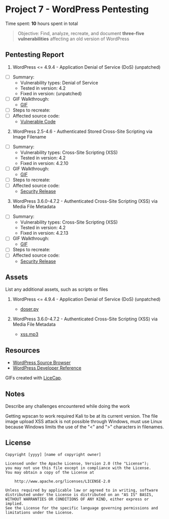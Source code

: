# Project 7 - WordPress Pentesting

Time spent: **10** hours spent in total

> Objective: Find, analyze, recreate, and document **three-five vulnerabilities** affecting an old version of WordPress

## Pentesting Report

1. WordPress <= 4.9.4 - Application Denial of Service (DoS) (unpatched)
  - [ ] Summary: 
    - Vulnerability types: Denial of Service
    - Tested in version: 4.2
    - Fixed in version: (unpatched)
  - [ ] GIF Walkthrough: 
    - [GIF](https://github.com/HaTeMaiL/FacebookCodePathCourse_Authentic8/blob/master/WordPressPenTest/DoS.gif)
  - [ ] Steps to recreate: 
  - [ ] Affected source code:
    - [Vulnerable Code](https://your-wordpress-site.com/wp-admin/load-scripts.php?c=1&load=editor,common,user-profile,media-widgets,media-gallery)
2. WordPress 2.5-4.6 - Authenticated Stored Cross-Site Scripting via Image Filename
  - [ ] Summary: 
    - Vulnerability types: Cross-Site Scripting (XSS)
    - Tested in version: 4.2
    - Fixed in version: 4.2.10
  - [ ] GIF Walkthrough: 
     - [GIF](https://github.com/HaTeMaiL/FacebookCodePathCourse_Authentic8/blob/master/WordPressPenTest/Image.gif)
  - [ ] Steps to recreate: 
  - [ ] Affected source code:
    - [Security Release](https://wordpress.org/news/2016/09/wordpress-4-6-1-security-and-maintenance-release/)
3. WordPress 3.6.0-4.7.2 - Authenticated Cross-Site Scripting (XSS) via Media File Metadata
  - [ ] Summary: 
    - Vulnerability types: Cross-Site Scripting (XSS)
    - Tested in version: 4.2
    - Fixed in version: 4.2.13
  - [ ] GIF Walkthrough: 
    - [GIF](https://github.com/HaTeMaiL/FacebookCodePathCourse_Authentic8/blob/master/WordPressPenTest/Audio.gif)
  - [ ] Steps to recreate: 
  - [ ] Affected source code:
    - [Security Release](https://wordpress.org/news/2017/03/wordpress-4-7-3-security-and-maintenance-release/)

## Assets

List any additional assets, such as scripts or files

1. WordPress <= 4.9.4 - Application Denial of Service (DoS) (unpatched)
    - [doser.py](https://github.com/quitten/doser.py)

3. WordPress 3.6.0-4.7.2 - Authenticated Cross-Site Scripting (XSS) via Media File Metadata
    - [xss.mp3](https://www.securify.nl/advisory/SFY20160742/xss.mp3)

## Resources

- [WordPress Source Browser](https://core.trac.wordpress.org/browser/)
- [WordPress Developer Reference](https://developer.wordpress.org/reference/)

GIFs created with [LiceCap](http://www.cockos.com/licecap/).

## Notes

Describe any challenges encountered while doing the work

Getting wpscan to work required Kali to be at its current version. The file image upload XSS attack is not possible through Windows, must use Linux because Windows limits the use of the "<" and ">" characters in filenames.

## License

    Copyright [yyyy] [name of copyright owner]

    Licensed under the Apache License, Version 2.0 (the "License");
    you may not use this file except in compliance with the License.
    You may obtain a copy of the License at

        http://www.apache.org/licenses/LICENSE-2.0

    Unless required by applicable law or agreed to in writing, software
    distributed under the License is distributed on an "AS IS" BASIS,
    WITHOUT WARRANTIES OR CONDITIONS OF ANY KIND, either express or implied.
    See the License for the specific language governing permissions and
    limitations under the License.
